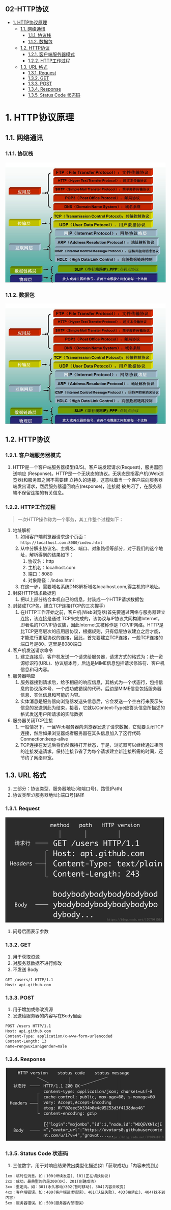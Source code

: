02-HTTP协议
---

<!-- TOC -->

- [1. HTTP协议原理](#1-http协议原理)
  - [1.1. 网络通讯](#11-网络通讯)
    - [1.1.1. 协议栈](#111-协议栈)
    - [1.1.2. 数据包](#112-数据包)
  - [1.2. HTTP协议](#12-http协议)
    - [1.2.1. 客户端服务器模式](#121-客户端服务器模式)
    - [1.2.2. HTTP⼯作过程](#122-http作过程)
  - [1.3. URL 格式](#13-url-格式)
    - [1.3.1. Request](#131-request)
    - [1.3.2. GET](#132-get)
    - [1.3.3. POST](#133-post)
    - [1.3.4. Response](#134-response)
    - [1.3.5. Status Code 状态码](#135-status-code-状态码)

<!-- /TOC -->

# 1. HTTP协议原理

## 1.1. 网络通讯

### 1.1.1. 协议栈
![](img/web/10.png)

### 1.1.2. 数据包

![](img/web/10.png)

## 1.2. HTTP协议

### 1.2.1. 客户端服务器模式
1. HTTP是⼀个客户端服务器模型(B/S)。客户端发起请求(Request)，服务器回送响应
(Response)。HTTP是⼀个⽆状态的协议。⽆状态是指客户机(Web浏览器)和服务器之间不需要建
⽴持久的连接，这意味着当⼀个客户端向服务器端发出请求，然后服务器返回响应(response)，连接就
被关闭了，在服务器端不保留连接的有关信息。

### 1.2.2. HTTP⼯作过程
>⼀次HTTP操作称为⼀个事务，其⼯作整个过程如下：
1. 地址解析
   1. 如⽤客户端浏览器请求这个⻚⾯：`http://localhost.com:8080/index.html`
   2. 从中分解出协议名、主机名、端⼝、对象路径等部分，对于我们的这个地址，解析得到的结果如下：
      1. 协议名：http
      2. 主机名：localhost.com
      3. 端⼝：8080
      4. 对象路径：/index.html
   3. 在这⼀步，需要域名系统DNS解析域名localhost.com,得主机的IP地址。
2. 封装HTTP请求数据包
   1. 把以上部分结合本机⾃⼰的信息，封装成⼀个HTTP请求数据包
3. 封装成TCP包，建⽴TCP连接(TCP的三次握⼿)
   1. 在HTTP⼯作开始之前，客户机(Web浏览器)⾸先要通过⽹络与服务器建⽴连接，该连接是通过 TCP来完成的，该协议与IP协议共同构建Internet，即著名的TCP/IP协议族，因此Internet⼜被称作是 TCP/IP⽹络。HTTP是⽐TCP更⾼层次的应⽤层协议，根据规则，只有低层协议建⽴之后才能，才能进⾏更层协议的连接，因此，⾸先要建⽴TCP连接，⼀般TCP连接的端⼝号是80。这⾥是8080端⼝
4. 客户机发送请求命令
   1. 建⽴连接后，客户机发送⼀个请求给服务器，请求⽅式的格式为：统⼀资源标识符(URL)、协议版本号，后边是MIME信息包括请求修饰符、客户机信息和可内容。
5. 服务器响应
   1. 服务器接到请求后，给予相应的响应信息，其格式为⼀个状态⾏，包括信息的协议版本号、⼀个成功或错误的代码，后边是MIME信息包括服务器信息、实体信息和可能的内容。
   2. 实体消息是服务器向浏览器发送头信息后，它会发送⼀个空⽩⾏来表示头信息的发送到此为结束，接着，它就以Content-Type应答头信息所描述的格式发送⽤户所请求的实际数据
6. 服务器关闭TCP连接
   1. ⼀般情况下，⼀旦Web服务器向浏览器发送了请求数据，它就要关闭TCP连接，然后如果浏览器或者服务器在其头信息加⼊了这⾏代码Connection:keep-alive
   2. TCP连接在发送后将仍然保持打开状态，于是，浏览器可以继续通过相同的连接发送请求。保持连接节省了为每个请求建⽴新连接所需的时间，还节约了⽹络带宽。

## 1.3. URL 格式
1. 三部分：协议类型、服务器地址(和端⼝号)、路径(Path)
2. 协议类型://服务器地址[:端⼝号]路径

### 1.3.1. Request
![](img/web/12.png)

1. 问号后面表示参数

### 1.3.2. GET
1. ⽤于获取资源
2. 对服务器数据不进⾏修改
3. 不发送 Body
```
GET /users/1 HTTP/1.1
Host: api.github.com
```

### 1.3.3. POST
1. ⽤于增加或修改资源
2. 发送给服务器的内容写在Body⾥⾯
```
POST /users HTTP/1.1
Host: api.github.com
Content-Type: application/x-www-form-urlencoded
Content-Length: 13
name=rengwuxian&gender=male
```

### 1.3.4. Response
![](img/web/13.png)

### 1.3.5. Status Code 状态码
1. 三位数字，⽤于对响应结果做出类型化描述(如「获取成功」「内容未找到」)
```
1xx：临时性消息。如：100(继续发送)、101(正在切换协议)
2xx：成功。最典型的的是200(OK)、201(创建成功)
3xx：重定向。如：301(永久移动)302(暂时移动)、304(内容未改变)
4xx：客户端错误。如：400(客户端请求错误)、401(认证失败)、403(被禁⽌)、404(找不到
内容)
5xx：服务器错误。如：500(服务器内部错误)
```